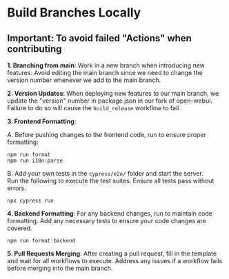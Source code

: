 # Build Branches Locally

## Important: To avoid failed "Actions" when contributing

**1. Branching from main**: Work in a new branch when introducing new features. Avoid editing the main branch since we need to change the version number whenever we add to the main branch.

**2. Version Updates**: When deploying new features to our main branch, we update the "version" number in package.json in our fork of open-webui. Failure to do so will cause the `build_release` workflow to fail.

**3. Frontend Formatting**:

A. Before pushing changes to the frontend code, run to ensure proper formatting:

    npm run format
    npm run i18n:parse

B. Add your own tests in the `cypress/e2e/` folder and start the server.  
Run the following to execute the test suites. Ensure all tests pass without errors.

    npx cypress run

**4. Backend Formatting**:
For any backend changes, run to maintain code formatting. Add any necessary tests to ensure your code changes are covered.

    npm run format:backend

**5. Pull Requests Merging**:
After creating a pull request, fill in the template and wait for all workflows to execute. Address any issues if a workflow fails before merging into the main branch.
